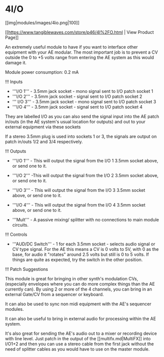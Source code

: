 # 4I/O

[[img|modules/images/4io.png|100]]

[[https://www.tangiblewaves.com/store/p46/4I%2FO.html | View Product Page]]

An extremely useful module to have if you want to interface other equipment with your AE modular. The most important job is to prevent  a CV outside the 0 to +5 volts range from entering the AE system as this would damage it.

Module power consumption: 0.2 mA

!!! Inputs

* '''I/O 1''' - 3.5mm jack socket - mono signal sent to I/O patch socket 1
* '''I/O 2''' - 3.5mm jack socket - signal sent to I/O patch socket 2
* ''' I/O 3''' - 3.5mm jack socket - mono signal sent to I/O patch socket 3
* '''I/O 4''' - 3.5mm jack socket - signal sent to I/O patch socket 4

They are labelled I/O as you can also send the signal input into the AE patch in/outs (in the AE system's usual location for outputs) and out to your external equipment via these sockets

If a stereo 3.5mm plug is used into sockets 1 or 3, the signals are output on patch in/outs 1/2 and 3/4 respectively.

!!! Outputs

* '''I/O 1''' - This will output the signal from the I/O 1 3.5mm socket above, or send one to it.
* '''I/O 2''' -This will output the signal from the I/O 2 3.5mm socket above, or send one to it.
* '''I/O 3''' - This will output the signal from the I/O 3 3.5mm socket above, or send one to it.
* '''I/O 4''' - This will output the signal from the I/O 4 3.5mm socket above, or send one to it.

* '''Mult''' - A passive mixing/ splitter with no connections to main module circuits.

!!! Controls

* '''AUD/DC Switch''' - 1 for each 3.5mm socket - selects audio signal or CV type signal. For the AE this means a CV is 0 volts to 5V, with 0 as the base, for audio it "rotates" around 2.5 volts but still is 0 to 5 volts. If things are quite as expected, try the switch in the other position.

!!! Patch Suggestions

This module is  great for bringing in other synth's modulation CVs, (especially envelopes where you can do more complex things than the AE currently can). By using 2 or more of the 4 channels, you can bring in an external Gate/CV from a sequencer or keyboard. 

It can also be used to sync non midi equipment with the AE's sequencer modules.

It can also be useful to bring in external audio for processing within the AE system.

It's also great for sending the AE's audio out to a mixer or recording device with line level. Just patch in the output of the [[multifx.md|MultiFX]] into I/O1+2 and then you can use a stereo cable from the first jack without the need of splitter cables as you would have to use on the master module.
